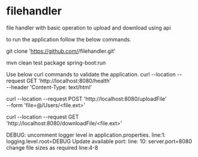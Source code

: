 # filehandler
file handler with basic operation to upload and download using api

to run the application follow the below commands.

git clone 'https://github.com/<user>/filehandler.git'

mvn clean test package spring-boot:run
  
Use below curl commands to validate the application.
curl --location --request GET 'http://localhost:8080/health' \
--header 'Content-Type: text/html'

curl --location --request POST 'http://localhost:8080/uploadFile' \
--form 'file=@/Users/<file.ext>'

curl --location --request GET 'http://localhost:8080/downloadFile/<file.ext>'

DEBUG:
uncomment logger level in application.properties.    line:1: logging.level.root=DEBUG
Update available port:                  line: 10: server.port=8080
change file sizes as required           line:4-8
